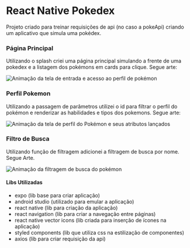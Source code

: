 # React Native Pokedex

Projeto criado para treinar requisições de api (no caso a pokeApi) criando um aplicativo que simula uma pokédex.

### Página Principal

Utilizando o splash criei uma página principal simulando a frente de uma pokedex e a listagem dos pokémons em cards para clique. Segue arte:

<img src="assets/readme/acessonormal.gif" alt="Animação da tela de entrada e acesso ao perfil de pokémon" />

### Perfil Pokemon 

Utilizando a passagem de parâmetros utilizei o id para filtrar o perfil do pokémon e renderizar as habilidades e tipos dos pokemons. Segue arte:

<img src="assets/readme/perfilpokemon.gif" alt="Animação da tela de perfil do Pokémon e seus atributos lançados" />

### Filtro de Busca

Utilizando função de filtragem adicionei a filtragem de busca por nome. Segue Arte.

<img src="assets/readme/filtrodebusca.gif" alt="Animação da filtragem de busca do pokémon" />




#### Libs Utilizadas

- expo (lib base para criar aplicação)
- android studio (utilizado para emular a aplicação)
- react native (lib para criação da aplicação)
- react navigation (lib para criar a navegação entre páginas)
- react native vector icons (lib criada para inserção de ícones na aplicação)
- styled components (lib que utiliza css na estilização de componentes)
- axios (lib para criar requisição da api)


